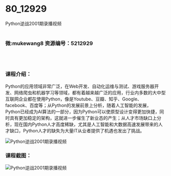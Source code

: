 # 80_12929
Python逆战2001期录播视频
<br/></br>
<h3>微:mukewang8 资源编号：5212929</h3>
<br/></br>
<h3>课程介绍：</h3>
<p>Python的应用领域非常广泛，在Web开发、自动化运维与测试、游戏服务器开发、网络爬虫和机器学习等领域，都有着越来越广泛的应用，行业内多数的大中型互联网企业都在使用Python，像是Youtube、豆瓣、知乎、Google、facebook、百度等；从Python的发展前景上分析，随着人工智能的发展，Python已经成为AI算法的一部分，因为Python可以使原型设计变得更加快捷，同时具有更加稳定的架构，这就进一步催生了新业态的产生；从人才市场缺口上分析，现在国内Python人才高度稀缺，尤其是人工智能和大数据高速发展带来的人才缺口，Python人才的缺失为大量IT从业者提供了机遇也发出了挑战。</p>
<p><img src="https://www.ko996.com/wp-content/uploads/img/2020/05/2-51-300x179.png" alt="Python逆战2001期录播视频"></p>
<div class="info-desc">
<h3>课程截图：</h3>
<p><img src="https://www.ko996.com/wp-content/uploads/img/2020/05/1-57.png" alt="Python逆战2001期录播视频"></p>


			
</div>
